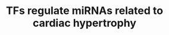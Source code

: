 ---
annotations:
- id: PW:0000296
  parent: disease pathway
  type: Pathway Ontology
  value: hypertrophic cardiomyopathy pathway
authors:
- Mkutmon
- Eweitz
description: Transcription Factors that possibly regulate the expression of microRNAs
  related to cardiac hypertrophy. Interactions found by using TransMir. MicroRNAs
  are represented by a purple color and a rounded rectangle.
last-edited: 2021-05-07
organisms:
- Bos taurus
redirect_from:
- /index.php/Pathway:WP3218
- /instance/WP3218
revision: null
schema-jsonld:
- '@context': https://schema.org/
  '@id': https://wikipathways.github.io/pathways/WP3218.html
  '@type': Dataset
  creator:
    '@type': Organization
    name: WikiPathways
  description: Transcription Factors that possibly regulate the expression of microRNAs
    related to cardiac hypertrophy. Interactions found by using TransMir. MicroRNAs
    are represented by a purple color and a rounded rectangle.
  keywords:
  - AKT1
  - AKT2
  - MYEF2
  - NFKB1
  - RASGRF1
  - STAT3
  - TGFB1
  - WDR92
  - bta-mir-1-1
  - bta-mir-125b-1
  - bta-mir-125b-2
  - bta-mir-133b
  - bta-mir-21
  - hsa-mir-1-2
  - hsa-mir-29a
  license: CC0
  name: TFs regulate miRNAs related to cardiac hypertrophy
seo: CreativeWork
title: TFs regulate miRNAs related to cardiac hypertrophy
wpid: WP3218
---